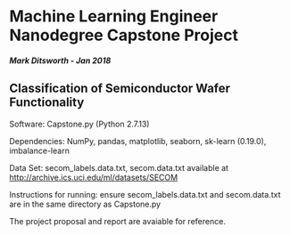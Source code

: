 # Machine Learning Engineer Nanodegree Capstone Project
##### Mark Ditsworth - Jan 2018

## Classification of Semiconductor Wafer Functionality

Software: Capstone.py (Python 2.7.13)

Dependencies: NumPy, pandas, matplotlib, seaborn, sk-learn (0.19.0), imbalance-learn

Data Set: secom_labels.data.txt, secom.data.txt
	  available at http://archive.ics.uci.edu/ml/datasets/SECOM

Instructions for running: 
ensure secom_labels.data.txt and secom.data.txt are in the same directory as Capstone.py

The project proposal and report are avaiable for reference.
